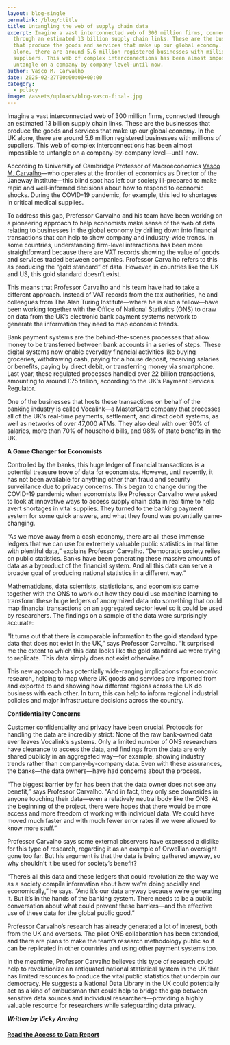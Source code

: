 ```yaml
---
layout: blog-single
permalink: /blog/:title
title: Untangling the web of supply chain data
excerpt: Imagine a vast interconnected web of 300 million firms, connected
  through an estimated 13 billion supply chain links. These are the businesses
  that produce the goods and services that make up our global economy. In the UK
  alone, there are around 5.6 million registered businesses with millions of
  suppliers. This web of complex interconnections has been almost impossible to
  untangle on a company-by-company level—until now.
author: Vasco M. Carvalho
date: 2025-02-27T00:00:00+00:00
category:
  - policy
image: /assets/uploads/blog-vasco-final-.jpg
---
```

Imagine a vast interconnected web of 300 million firms, connected through an estimated 13 billion supply chain links. These are the businesses that produce the goods and services that make up our global economy. In the UK alone, there are around 5.6 million registered businesses with millions of suppliers. This web of complex interconnections has been almost impossible to untangle on a company-by-company level—until now.

According to University of Cambridge Professor of Macroeconomics [Vasco M. Carvalho](https://www.econ.cam.ac.uk/people/faculty/vmpmdc2)—who operates at the frontier of economics as Director of the Janeway Institute—this blind spot has left our society ill-prepared to make rapid and well-informed decisions about how to respond to economic shocks. During the COVID-19 pandemic, for example, this led to shortages in critical medical supplies.

To address this gap, Professor Carvalho and his team have been working on a pioneering approach to help economists make sense of the web of data relating to businesses in the global economy by drilling down into financial transactions that can help to show company and industry-wide trends. In some countries, understanding firm-level interactions has been more straightforward because there are VAT records showing the value of goods and services traded between companies. Professor Carvalho refers to this as producing the “gold standard” of data. However, in countries like the UK and US, this gold standard doesn’t exist.

This means that Professor Carvalho and his team have had to take a different approach. Instead of VAT records from the tax authorities, he and colleagues from The Alan Turing Institute—where he is also a fellow—have been working together with the Office of National Statistics (ONS) to draw on data from the UK’s electronic bank payment systems network to generate the information they need to map economic trends.

Bank payment systems are the behind-the-scenes processes that allow money to be transferred between bank accounts in a series of steps. These digital systems now enable everyday financial activities like buying groceries, withdrawing cash, paying for a house deposit, receiving salaries or benefits, paying by direct debit, or transferring money via smartphone. Last year, these regulated processes handled over 22 billion transactions, amounting to around £75 trillion, according to the UK’s Payment Services Regulator.

One of the businesses that hosts these transactions on behalf of the banking industry is called Vocalink—a MasterCard company that processes all of the UK’s real-time payments, settlement, and direct debit systems, as well as networks of over 47,000 ATMs. They also deal with over 90% of salaries, more than 70% of household bills, and 98% of state benefits in the UK.

**A Game Changer for Economists**

Controlled by the banks, this huge ledger of financial transactions is a potential treasure trove of data for economists. However, until recently, it has not been available for anything other than fraud and security surveillance due to privacy concerns. This began to change during the COVID-19 pandemic when economists like Professor Carvalho were asked to look at innovative ways to access supply chain data in real time to help avert shortages in vital supplies. They turned to the banking payment system for some quick answers, and what they found was potentially game-changing.

“As we move away from a cash economy, there are all these immense ledgers that we can use for extremely valuable public statistics in real time with plentiful data,” explains Professor Carvalho. “Democratic society relies on public statistics. Banks have been generating these massive amounts of data as a byproduct of the financial system. And all this data can serve a broader goal of producing national statistics in a different way.”

Mathematicians, data scientists, statisticians, and economists came together with the ONS to work out how they could use machine learning to transform these huge ledgers of anonymized data into something that could map financial transactions on an aggregated sector level so it could be used by researchers. The findings on a sample of the data were surprisingly accurate:

“It turns out that there is comparable information to the gold standard type data that does not exist in the UK,” says Professor Carvalho. “It surprised me the extent to which this data looks like the gold standard we were trying to replicate. This data simply does not exist otherwise.”

This new approach has potentially wide-ranging implications for economic research, helping to map where UK goods and services are imported from and exported to and showing how different regions across the UK do business with each other. In turn, this can help to inform regional industrial policies and major infrastructure decisions across the country.

**Confidentiality Concerns**

Customer confidentiality and privacy have been crucial. Protocols for handling the data are incredibly strict: None of the raw bank-owned data ever leaves Vocalink’s systems. Only a limited number of ONS researchers have clearance to access the data, and findings from the data are only shared publicly in an aggregated way—for example, showing industry trends rather than company-by-company data. Even with these assurances, the banks—the data owners—have had concerns about the process.

“The biggest barrier by far has been that the data owner does not see any benefit,” says Professor Carvalho. “And in fact, they only see downsides in anyone touching their data—even a relatively neutral body like the ONS. At the beginning of the project, there were hopes that there would be more access and more freedom of working with individual data. We could have moved much faster and with much fewer error rates if we were allowed to know more stuff.”

Professor Carvalho says some external observers have expressed a dislike for this type of research, regarding it as an example of Orwellian oversight gone too far. But his argument is that the data is being gathered anyway, so why shouldn’t it be used for society’s benefit?

“There’s all this data and these ledgers that could revolutionize the way we as a society compile information about how we’re doing socially and economically,” he says. “And it’s our data anyway because we’re generating it. But it’s in the hands of the banking system. There needs to be a public conversation about what could prevent these barriers—and the effective use of these data for the global public good.”

Professor Carvalho’s research has already generated a lot of interest, both from the UK and overseas. The pilot ONS collaboration has been extended, and there are plans to make the team’s research methodology public so it can be replicated in other countries and using other payment systems too.

In the meantime, Professor Carvalho believes this type of research could help to revolutionize an antiquated national statistical system in the UK that has limited resources to produce the vital public statistics that underpin our democracy. He suggests a National Data Library in the UK could potentially act as a kind of ombudsman that could help to bridge the gap between sensitive data sources and individual researchers—providing a highly valuable resource for researchers while safeguarding data privacy.

***W﻿ritten by Vicky Anning***

#### **[R﻿ead the Access to Data Report](https://ai.cam.ac.uk/assets/uploads/ai-cam-access-to-data-case-studies.pdf)**